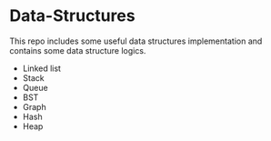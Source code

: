 # Data-Structures
This repo includes some useful data structures implementation and contains some data structure logics.
* Linked list
* Stack
* Queue
* BST
* Graph
* Hash
* Heap
